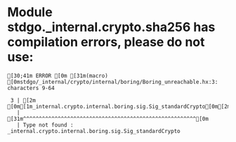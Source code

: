 # Module stdgo._internal.crypto.sha256 has compilation errors, please do not use:
```
[30;41m ERROR [0m [31m(macro) [0mstdgo/_internal/crypto/internal/boring/Boring_unreachable.hx:3: characters 9-64

 3 | [2m        [0m[1m_internal.crypto.internal.boring.sig.Sig_standardCrypto[0m[2m.standardCrypto();[0m
   |         [31m^^^^^^^^^^^^^^^^^^^^^^^^^^^^^^^^^^^^^^^^^^^^^^^^^^^^^^^[0m
   | Type not found : _internal.crypto.internal.boring.sig.Sig_standardCrypto


```

